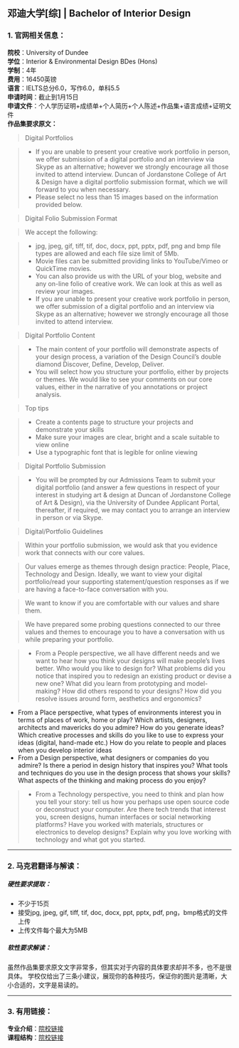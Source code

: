 ## 邓迪大学[综] | Bachelor of Interior Design


### 1. 官网相关信息：

**院校**：University of Dundee    
**学位**：Interior & Environmental Design BDes (Hons)   
**学制**：4年  
**费用**：16450英镑  
**语言**：IELTS总分6.0，写作6.0，单科5.5      
**申请时间**：截止到1月15日  
**申请文件**：个人学历证明+成绩单+个人简历+个人陈述+作品集+语言成绩+证明文件  
**作品集要求原文：**   


> Digital Portfolios  

> - If you are unable to present your creative work portfolio in person, we offer submission of a digital portfolio and an interview via Skype as an alternative; however we strongly encourage all those invited to attend interview. Duncan of Jordanstone College of Art & Design have a digital portfolio submission format, which we will forward to you when necessary.
> - Please select no less than 15 images based on the information provided below.

> Digital Folio Submission Format

> We accept the following:

> - jpg, jpeg, gif, tiff, tif, doc, docx, ppt, pptx, pdf, png and bmp file types are allowed and each file size limit of 5Mb. 
> - Movie files can be submitted providing links to YouTube/Vimeo or QuickTime movies.
> - You can also provide us with the URL of your blog, website and any on-line folio of creative work. We can look at this as well as review your images.
> - If you are unable to present your creative work portfolio in person, we offer submission of a digital portfolio and an interview via Skype as an alternative; however we strongly encourage all those invited to attend interview.

> Digital Portfolio Content

> - The main content of your portfolio will demonstrate aspects of your design process, a variation of the Design Council’s double diamond Discover, Define, Develop, Deliver.
> - You will select how you structure your portfolio, either by projects or themes. We would like to see your comments on our core values, either in the narrative of you annotations or project analysis.

> Top tips

> - Create a contents page to structure your projects and demonstrate your skills
> - Make sure your images are clear, bright and a scale suitable to view online
> - Use a typographic font that is legible for online viewing

> Digital Portfolio Submission

> - You will be prompted by our Admissions Team to submit your digital portfolio (and answer a few questions in respect of your interest in studying art & design at Duncan of Jordanstone College of Art & Design), via the University of Dundee Applicant Portal, thereafter, if required, we may contact you to arrange an interview in person or via Skype.

> Digital/Portfolio Guidelines

> Within your portfolio submission, we would ask that you evidence work that connects with our core values.  

> Our values emerge as themes through design practice: People, Place, Technology and Design. Ideally, we want to view your digital portfolio/read your supporting statement/question responses as if we are having a face-to-face conversation with you.

> We want to know if you are comfortable with our values and share them.

> We have prepared some probing questions connected to our three values and themes to encourage you to have a conversation with us while preparing your portfolio.

> - From a People perspective, we all have different needs and we want to hear how you think your designs will make people’s lives better. Who would you like to design for? What problems did you notice that inspired you to redesign an existing product or devise a new one? What did you learn from prototyping and model-making? How did others respond to your designs? How did you resolve issues around form, aesthetics and ergonomics?
- From a Place perspective, what types of environments interest you in terms of places of work, home or play?  Which artists, designers, architects and mavericks do you admire? How do you generate ideas? Which creative processes and skills do you like to use to express your ideas (digital, hand-made etc.) How do you relate to people and places when you develop interior ideas 
- From a Design perspective, what designers or companies do you admire? Is there a period in design history that inspires you? What tools and techniques do you use in the design process that shows your skills? What aspects of the thinking and making process do you enjoy?
> - From a Technology perspective, you need to think and plan how you tell your story: tell us how you perhaps use open source code or deconstruct your computer. Are there tech trends that interest you, screen designs, human interfaces or social networking platforms? Have you worked with materials, structures or electronics to develop designs? Explain why you love working with technology and what got you started.





---


### 2. 马克君翻译与解读：

##### 硬性要求提取：
- 不少于15页 
- 接受jpg, jpeg, gif, tiff, tif, doc, docx, ppt, pptx, pdf, png，bmp格式的文件上传
- 上传文件每个最大为5MB


##### 软性要求解读：
虽然作品集要求原文文字非常多，但其实对于内容的具体要求却并不多，也不是很具体。 学校仅给出了三条小建议，展现你的各种技巧，保证你的图片是清晰，大小合适的，文字是易读的。 


---


### 3. 有用链接：

**专业介绍**：[院校链接](https://www.dundee.ac.uk/study/ug/interior-environmental-design/)  
**课程结构**：[院校链接](https://www.dundee.ac.uk/study/ug/interior-environmental-design/#info-entry-requirements)